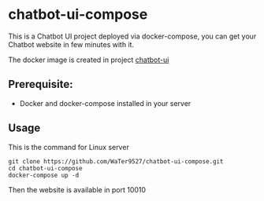 # chatbot-ui-compose
This is a Chatbot UI project deployed via docker-compose, you can get your Chatbot website in few minutes with it.

The docker image is created in project [chatbot-ui](https://github.com/mckaywrigley/chatbot-ui)

## Prerequisite:
- Docker and docker-compose installed in your server

## Usage
This is the command for Linux server
```
git clone https://github.com/WaTer9527/chatbot-ui-compose.git
cd chatbot-ui-compose
docker-compose up -d
```
Then the website is available in port 10010
